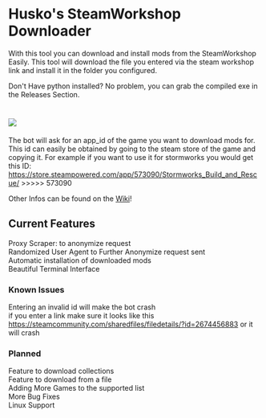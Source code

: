 # Husko's SteamWorkshop Downloader  
  
With this tool you can download and install mods from the SteamWorkshop Easily.
This tool will download the file you entered via the steam workshop link and install it in the folder you configured.

Don't Have python installed? No problem, you can grab the compiled exe in the Releases Section.

# <img src="https://i.imgur.com/o3m1vl5.gif"> 

The bot will ask for an app_id of the game you want to download mods for. This id can easily be obtained by going to the steam store of the game and copying it. For example if you want to use it for stormworks you would get this ID: https://store.steampowered.com/app/573090/Stormworks_Build_and_Rescue/ >>>>> 573090  
  
Other Infos can be found on the [Wiki][1]!

## Current Features  
Proxy Scraper: to anonymize request  
Randomized User Agent to Further Anonymize request sent  
Automatic installation of downloaded mods  
Beautiful Terminal Interface  
  
  
### Known Issues
Entering an invalid id will make the bot crash  
if you enter a link make sure it looks like this https://steamcommunity.com/sharedfiles/filedetails/?id=2674456883 or it will crash  
  
  
### Planned  
Feature to download collections  
Feature to download from a file  
Adding More Games to the supported list  
More Bug Fixes  
Linux Support  

[1]: https://github.com/Official-Husko/Husko-s-SteamWorkshop-Downloader/wiki
